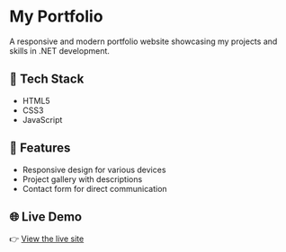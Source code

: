 # My Portfolio

A responsive and modern portfolio website showcasing my projects and skills in .NET development.

## 🧰 Tech Stack

- HTML5
- CSS3
- JavaScript

## 🚀 Features

- Responsive design for various devices
- Project gallery with descriptions
- Contact form for direct communication

## 🌐 Live Demo

👉 [View the live site](https://abd1rahmann.github.io/My-Portfolio/)



